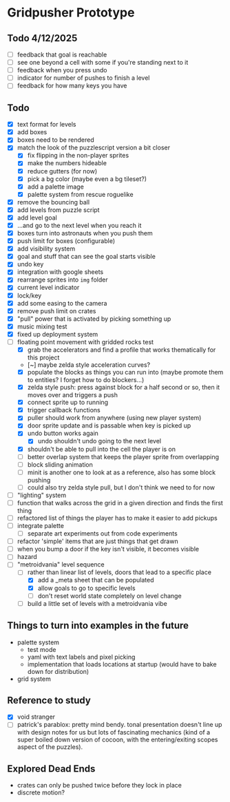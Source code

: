 # Gridpusher Prototype

## Todo 4/12/2025

- [ ] feedback that goal is reachable
- [ ] see one beyond a cell with some if you're standing next to it
- [ ] feedback when you press undo
- [ ] indicator for number of pushes to finish a level
- [ ] feedback for how many keys you have

## Todo

- [x] text format for levels
- [x] add boxes
- [x] boxes need to be rendered
- [x] match the look of the puzzlescript version a bit closer
    - [x] fix flipping in the non-player sprites
    - [x] make the numbers hideable
    - [x] reduce gutters (for now)
    - [x] pick a bg color (maybe even a bg tileset?)
    - [x] add a palette image
    - [x] palette system from rescue roguelike
- [x] remove the bouncing ball
- [x] add levels from puzzle script
- [x] add level goal
- [x] ...and go to the next level when you reach it
- [x] boxes turn into astronauts when you push them
- [x] push limit for boxes (configurable)
- [x] add visibility system
- [x] goal and stuff that can see the goal starts visible
- [x] undo key
- [x] integration with google sheets
- [x] rearrange sprites into `img` folder
- [x] current level indicator
- [x] lock/key
- [x] add some easing to the camera
- [x] remove push limit on crates
- [x] "pull" power that is activated by picking something up
- [x] music mixing test
- [x] fixed up deployment system
- [ ] floating point movement with gridded rocks test
    - [x] grab the accelerators and find a profile that works thematically for
          this project
    - [~] maybe zelda style acceleration curves?
    - [x] populate the blocks as things you can run into (maybe promote them
          to entities?  I forget how to do blockers...)
    - [x] zelda style push: press against block for a half second or so, then
          it moves over and triggers a push
    - [x] connect sprite up to running
    - [x] trigger callback functions
    - [x] puller should work from anywhere (using new player system)
    - [x] door sprite update and is passable when key is picked up
    - [x] undo button works again
        - [x] undo shouldn't undo going to the next level
    - [x] shouldn't be able to pull into the cell the player is on
    - [ ] better overlap system that keeps the player sprite from overlapping
    - [ ] block sliding animation
    - [ ] minit is another one to look at as a reference, also has some block
          pushing
    - [ ] could also try zelda style pull, but I don't think we need to for now
- [ ] "lighting" system
- [ ] function that walks across the grid in a given direction and finds the
      first thing
- [ ] refactored list of things the player has to make it easier to add pickups
- [ ] integrate palette
    - [ ] separate art experiments out from code experiments
- [ ] refactor 'simple' items that are just things that get drawn
- [ ] when you bump a door if the key isn't visible, it becomes visible
- [ ] hazard
- [ ] "metroidvania" level sequence
    - [ ] rather than linear list of levels, doors that lead to a specific
          place
        - [x] add a _meta sheet that can be populated
        - [x] allow goals to go to specific levels
        - [ ] don't reset world state completely on level change
    - [ ] build a little set of levels with a metroidvania vibe

## Things to turn into examples in the future

- palette system
  - test mode
  - yaml with text labels and pixel picking
  - implementation that loads locations at startup (would have to bake down for
    distribution)
- grid system

## Reference to study

- [x] void stranger
- [ ] patrick's parablox: pretty mind bendy.  tonal presentation doesn't line
      up with design notes for us but lots of fascinating mechanics (kind of a
      super boiled down version of cocoon, with the entering/exiting scopes
      aspect of the puzzles).

## Explored Dead Ends

- crates can only be pushed twice before they lock in place
- discrete motion?
